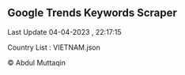 

## Google Trends Keywords Scraper 
 
Last Update 04-04-2023 , 22:17:15

Country List :
VIETNAM.json



© Abdul Muttaqin 
